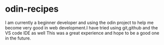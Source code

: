 # odin-recipes
I am currently a beginner developer and using the odin project to help me become very good in web development.I have tried using git,github and the VS code IDE as well
This was a great experience and hope to be a good one in the future.
